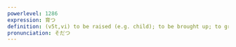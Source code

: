 ```yaml
---
powerlevel: 1286
expression: 育つ
definition: (v5t,vi) to be raised (e.g. child); to be brought up; to grow (up); (P)
pronunciation: そだつ
---
```

